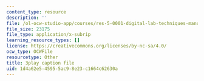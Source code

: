 ```yaml
---
content_type: resource
description: ''
file: /ol-ocw-studio-app/courses/res-5-0001-digital-lab-techniques-manual-spring-2007/1d4a62e545955ac98e23c1664c62630a_DmvaOb1xb1o.vtt
file_size: 23175
file_type: application/x-subrip
learning_resource_types: []
license: https://creativecommons.org/licenses/by-nc-sa/4.0/
ocw_type: OCWFile
resourcetype: Other
title: 3play caption file
uid: 1d4a62e5-4595-5ac9-8e23-c1664c62630a
---
```

